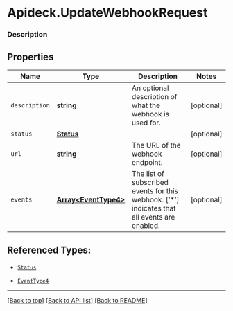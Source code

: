 # Apideck.UpdateWebhookRequest

### Description

## Properties
Name | Type | Description | Notes
------------ | ------------- | ------------- | -------------
`description` | **string** | An optional description of what the webhook is used for. | [optional] 
`status` | [**Status**](Status.md) |  | [optional] 
`url` | **string** | The URL of the webhook endpoint. | [optional] 
`events` | [**Array&lt;EventType4&gt;**](EventType4.md) | The list of subscribed events for this webhook. [’*’] indicates that all events are enabled. | [optional] 





## Referenced Types:

* [`Status`](Status.md)

* [`EventType4`](EventType4.md)

---

[[Back to top]](#) [[Back to API list]](../../../../README.md#documentation-for-api-endpoints) [[Back to README]](../../../../README.md)


